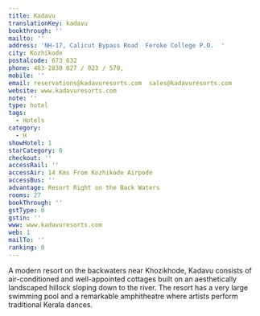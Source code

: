 ```yaml
---
title: Kadavu
translationKey: kadavu
bookthrough: ''
mailto: ''
address: 'NH-17, Calicut Bypass Road  Feroke College P.O.  '
city: Kozhikode
postalcode: 673 632
phone: 483-2830 027 / 023 / 570,
mobile: ''
email: reservations@kadavuresorts.com  sales@kadavuresorts.com
website: www.kadavuresorts.com
note: ''
type: hotel
tags:
  - Hotels
category:
  - H
showHotel: 1
starCategory: 0
checkout: ''
accessRail: ''
accessAir: 14 Kms From Kozhikode Airpode
accessBus: ''
advantage: Resort Right on the Back Waters
rooms: 27
bookThrough: ''
gstType: 0
gstin: ''
www: www.kadavuresorts.com
web: 1
mailTo: ''
ranking: 0
---
```







A modern resort on the backwaters near Khozikhode, Kadavu consists of air-conditioned and well-appointed cottages built on an aesthetically landscaped hillock sloping down to the river.     The resort has a very large swimming pool and a remarkable amphitheatre where artists perform traditional Kerala dances.